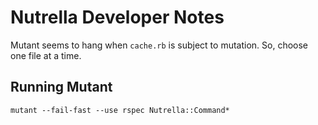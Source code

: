 # Nutrella Developer Notes

Mutant seems to hang when `cache.rb` is subject to mutation. So, choose one file at a time.

## Running Mutant

`mutant --fail-fast --use rspec Nutrella::Command*`

